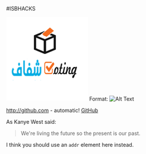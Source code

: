 #ISBHACKS

![GitHub Logo](https://github.com/asdanyal/shifaafVoting__ISBHacks/blob/master/45.png)
Format: ![Alt Text](url)

http://github.com - automatic!
[GitHub](http://github.com)

As Kanye West said:

> We're living the future so
> the present is our past.

I think you should use an
`addr` element here instead.